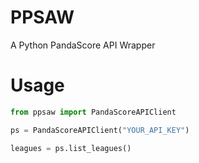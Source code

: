 # PPSAW
A Python PandaScore API Wrapper

# Usage
```python
from ppsaw import PandaScoreAPIClient

ps = PandaScoreAPIClient("YOUR_API_KEY")

leagues = ps.list_leagues()

```
